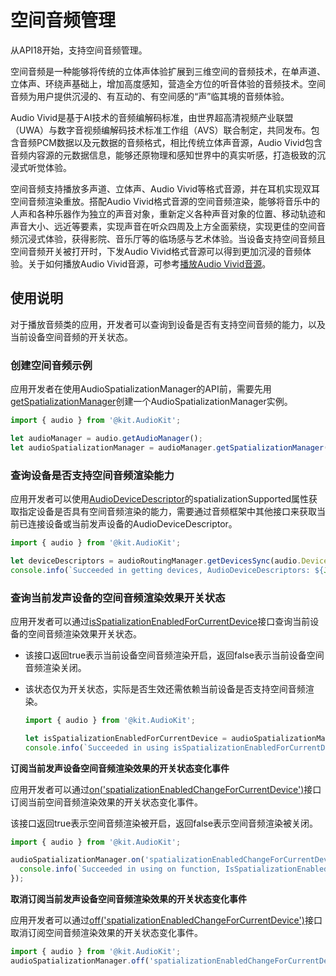 # 空间音频管理
<!--Kit: Audio Kit-->
<!--Subsystem: Multimedia-->
<!--Owner: @songshenke-->
<!--Designer: @caixuejiang; @hao-liangfei; @zhanganxiang-->
<!--Tester: @Filger-->
<!--Adviser: @zengyawen-->

从API18开始，支持空间音频管理。

空间音频是一种能够将传统的立体声体验扩展到三维空间的音频技术，在单声道、立体声、环绕声基础上，增加高度感知，营造全方位的听音体验的音频技术。空间音频为用户提供沉浸的、有互动的、有空间感的“声”临其境的音频体验。

Audio Vivid是基于AI技术的音频编解码标准，由世界超高清视频产业联盟（UWA）与数字音视频编解码技术标准工作组（AVS）联合制定，共同发布。包含音频PCM数据以及元数据的音频格式，相比传统立体声音源，Audio Vivid包含音频内容源的元数据信息，能够还原物理和感知世界中的真实听感，打造极致的沉浸式听觉体验。

空间音频支持播放多声道、立体声、Audio Vivid等格式音源，并在耳机实现双耳空间音频渲染重放。搭配Audio Vivid格式音源的空间音频渲染，能够将音乐中的人声和各种乐器作为独立的声音对象，重新定义各种声音对象的位置、移动轨迹和声音大小、远近等要素，实现声音在听众四周及上方全面萦绕，实现更佳的空间音频沉浸式体验，获得影院、音乐厅等的临场感与艺术体验。当设备支持空间音频且空间音频开关被打开时，下发Audio Vivid格式音源可以得到更加沉浸的音频体验。关于如何播放Audio Vivid音源，可参考[播放Audio Vivid音源](using-ohaudio-for-playback.md#播放audio-vivid格式音源)。

## 使用说明

对于播放音频类的应用，开发者可以查询到设备是否有支持空间音频的能力，以及当前设备空间音频的开关状态。

### 创建空间音频示例

应用开发者在使用AudioSpatializationManager的API前，需要先用[getSpatializationManager](../../reference/apis-audio-kit/arkts-apis-audio-AudioManager.md#getspatializationmanager18)创建一个AudioSpatializationManager实例。

  ```ts
  import { audio } from '@kit.AudioKit';

  let audioManager = audio.getAudioManager();
  let audioSpatializationManager = audioManager.getSpatializationManager();
  ```

### 查询设备是否支持空间音频渲染能力

应用开发者可以使用[AudioDeviceDescriptor](../../reference/apis-audio-kit/arkts-apis-audio-i.md#audiodevicedescriptor)的spatializationSupported属性获取指定设备是否具有空间音频渲染的能力，需要通过音频框架中其他接口来获取当前已连接设备或当前发声设备的AudioDeviceDescriptor。

  ```ts
  import { audio } from '@kit.AudioKit';

  let deviceDescriptors = audioRoutingManager.getDevicesSync(audio.DeviceFlag.OUTPUT_DEVICES_FLAG);
  console.info(`Succeeded in getting devices, AudioDeviceDescriptors: ${JSON.stringify(deviceDescriptors)}.`);
  ```

### 查询当前发声设备的空间音频渲染效果开关状态

应用开发者可以通过[isSpatializationEnabledForCurrentDevice](../../reference/apis-audio-kit/arkts-apis-audio-AudioSpatializationManager.md#isspatializationenabledforcurrentdevice18)接口查询当前设备的空间音频渲染效果开关状态。

- 该接口返回true表示当前设备空间音频渲染开启，返回false表示当前设备空间音频渲染关闭。
- 该状态仅为开关状态，实际是否生效还需依赖当前设备是否支持空间音频渲染。

  ```ts
  import { audio } from '@kit.AudioKit';

  let isSpatializationEnabledForCurrentDevice = audioSpatializationManager.isSpatializationEnabledForCurrentDevice();
  console.info(`Succeeded in using isSpatializationEnabledForCurrentDevice function, IsSpatializationEnabledForCurrentDevice: ${isSpatializationEnabledForCurrentDevice}.`);
  ```

**订阅当前发声设备空间音频渲染效果的开关状态变化事件**

应用开发者可以通过[on('spatializationEnabledChangeForCurrentDevice')](../../reference/apis-audio-kit/arkts-apis-audio-AudioSpatializationManager.md#onspatializationenabledchangeforcurrentdevice18)接口订阅当前空间音频渲染效果的开关状态变化事件。

该接口返回true表示空间音频渲染被开启，返回false表示空间音频渲染被关闭。

  ```ts
  import { audio } from '@kit.AudioKit';

  audioSpatializationManager.on('spatializationEnabledChangeForCurrentDevice', (isSpatializationEnabledForCurrentDevice: boolean) => {
    console.info(`Succeeded in using on function, IsSpatializationEnabledForCurrentDevice: ${isSpatializationEnabledForCurrentDevice}.`);
  });
  ```

**取消订阅当前发声设备空间音频渲染效果的开关状态变化事件**

应用开发者可以通过[off('spatializationEnabledChangeForCurrentDevice')](../../reference/apis-audio-kit/arkts-apis-audio-AudioSpatializationManager.md#offspatializationenabledchangeforcurrentdevice18)接口取消订阅空间音频渲染效果的开关状态变化事件。

  ```ts
  import { audio } from '@kit.AudioKit';
  audioSpatializationManager.off('spatializationEnabledChangeForCurrentDevice');
  ```